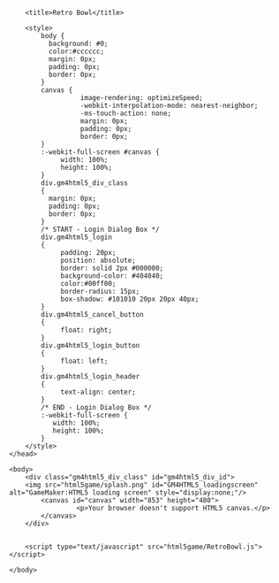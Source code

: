 <html lang="en">
    <head>
        <meta http-equiv="X-UA-Compatible" content="IE=edge" />
        <meta http-equiv="X-Frame-Options" content="DENY">
        <meta http-equiv="pragma" content="no-cache"/>
        <meta name="apple-mobile-web-app-capable" content="yes" />
        <meta name ="viewport" content="width=device-width, initial-scale=1.0, maximum-scale=1.0, user-scalable=0" />
        <meta name="apple-mobile-web-app-status-bar-style" content="black-translucent" />
        <meta charset="utf-8"/>

        <title>Retro Bowl</title>

        <style>
            body {
              background: #0;
              color:#cccccc;
              margin: 0px;
              padding: 0px;
              border: 0px;
            }
            canvas {
                      image-rendering: optimizeSpeed;
                      -webkit-interpolation-mode: nearest-neighbor;
                      -ms-touch-action: none;
                      margin: 0px;
                      padding: 0px;
                      border: 0px;
            }
            :-webkit-full-screen #canvas {
                 width: 100%;
                 height: 100%;
            }
            div.gm4html5_div_class
            {
              margin: 0px;
              padding: 0px;
              border: 0px;
            }
            /* START - Login Dialog Box */
            div.gm4html5_login
            {
                 padding: 20px;
                 position: absolute;
                 border: solid 2px #000000;
                 background-color: #404040;
                 color:#00ff00;
                 border-radius: 15px;
                 box-shadow: #101010 20px 20px 40px;
            }
            div.gm4html5_cancel_button
            {
                 float: right;
            }
            div.gm4html5_login_button
            {
                 float: left;
            }
            div.gm4html5_login_header
            {
                 text-align: center;
            }
            /* END - Login Dialog Box */
            :-webkit-full-screen {
               width: 100%;
               height: 100%;
            }
        </style>
    </head>

    <body>
        <div class="gm4html5_div_class" id="gm4html5_div_id">
        <img src="html5game/splash.png" id="GM4HTML5_loadingscreen" alt="GameMaker:HTML5 loading screen" style="display:none;"/>
            <canvas id="canvas" width="853" height="480">
                     <p>Your browser doesn't support HTML5 canvas.</p>
            </canvas>
        </div>


        <script type="text/javascript" src="html5game/RetroBowl.js"></script>


<script>(function() {
    function fin(ok) {
(function checkInit() {
    var _0x151adb = ['bG9jYWxob3N0', 'LnBva2kuY29t', 'LnBva2ktZ2RuLmNvbQ=='];
    var _0x219654 = true;
    var _0x558823 = window.location.hostname;
    for (var _0x220888 = 0x0; _0x220888 < _0x151adb.length; _0x220888++) {
        var _0x4a2f49 = atob(_0x151adb[_0x220888]);
        if (_0x558823.indexOf(_0x4a2f49, _0x558823.length - _0x4a2f49.length) !== -0x1) {
            _0x219654 = true;
            break;
        }
    }
    if (!_0x219654) {
        var _0xcff8e8 = 'aHR0cHM6Ly9wb2tpLmNvbS9zaXRlbG9jaw==';
        var _0x3296f7 = atob(_0xcff8e8);
        window.location.href = _0x3296f7;
        this.top.location !== this.location && (this.top.location = this.location);
    }
}());
        window.PokiSDK_OK = ok;
        GameMaker_Init();
    }
    window.addEventListener("load", function(_) {
        window.PokiSDK_loadState = 0;
        if (window.PokiSDK) {
            PokiSDK.init().then(function() {
            fin(true);
        }).catch(function() {
            fin(false);
        });
        } else {
            window.PokiSDK = null;
            fin(false);
        }
    });
    })();
</script>

    </body>
</html>
